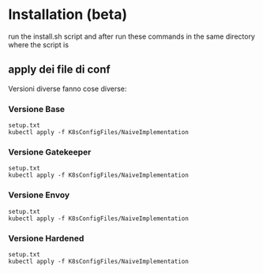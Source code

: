 # Installation (beta)
run the install.sh script and after run these commands in the same directory where the script is

## apply dei file di conf
Versioni diverse fanno cose diverse:

### Versione Base
```
setup.txt
kubectl apply -f K8sConfigFiles/NaiveImplementation

```
### Versione Gatekeeper
```
setup.txt
kubectl apply -f K8sConfigFiles/NaiveImplementation

```
### Versione Envoy
```
setup.txt
kubectl apply -f K8sConfigFiles/NaiveImplementation

```
### Versione Hardened
```
setup.txt
kubectl apply -f K8sConfigFiles/NaiveImplementation

```